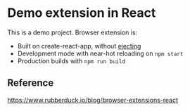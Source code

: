 # Demo extension in React

This is a demo project. Browser extension is:

- Built on create-react-app, without [ejecting](https://github.com/facebook/create-react-app/blob/master/packages/react-scripts/template/README.md#npm-run-eject)
- Development mode with near-hot reloading on `npm start`
- Production builds with `npm run build`

## Reference
https://www.rubberduck.io/blog/browser-extensions-react